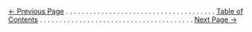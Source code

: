 [← Previous Page](previouspage.md) . . . . . . . . . . . . . . . . . . . . . .  . . . . . . . . . . . . . . . . [Table of Contents](nextpage.md) . . . . . . . . . . . . . . . . . . . . . . . . . . . . . . . . . . . . . . . [Next Page →](nextpage.md)
